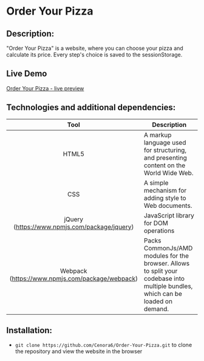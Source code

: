 # Order Your Pizza

## Description:
"Order Your Pizza" is a website, where you can choose your pizza and calculate its price. Every step's choice is saved to the sessionStorage.

## Live Demo
[Order Your Pizza - live preview](https://cenora6.github.io/Order-Your-Pizza/)

## Technologies and additional dependencies:

| Tool | Description |
| :-------------:|--------------|
| HTML5 | A markup language used for structuring, and presenting content on the World Wide Web. |
| CSS | A simple mechanism for adding style to Web documents. |
| jQuery (https://www.npmjs.com/package/jquery) | JavaScript library for DOM operations |
| Webpack (https://www.npmjs.com/package/webpack) | Packs CommonJs/AMD modules for the browser. Allows to split your codebase into multiple bundles, which can be loaded on demand.  |

## Installation:

-  ```git clone https://github.com/Cenora6/Order-Your-Pizza.git``` to clone the repository and view the website in the browser
